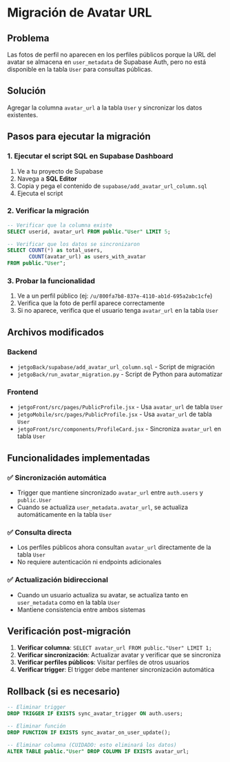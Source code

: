 # Migración de Avatar URL

## Problema
Las fotos de perfil no aparecen en los perfiles públicos porque la URL del avatar se almacena en `user_metadata` de Supabase Auth, pero no está disponible en la tabla `User` para consultas públicas.

## Solución
Agregar la columna `avatar_url` a la tabla `User` y sincronizar los datos existentes.

## Pasos para ejecutar la migración

### 1. Ejecutar el script SQL en Supabase Dashboard

1. Ve a tu proyecto de Supabase
2. Navega a **SQL Editor**
3. Copia y pega el contenido de `supabase/add_avatar_url_column.sql`
4. Ejecuta el script

### 2. Verificar la migración

```sql
-- Verificar que la columna existe
SELECT userid, avatar_url FROM public."User" LIMIT 5;

-- Verificar que los datos se sincronizaron
SELECT COUNT(*) as total_users, 
       COUNT(avatar_url) as users_with_avatar 
FROM public."User";
```

### 3. Probar la funcionalidad

1. Ve a un perfil público (ej: `/u/800fa7b8-837e-4110-ab1d-695a2abc1cfe`)
2. Verifica que la foto de perfil aparece correctamente
3. Si no aparece, verifica que el usuario tenga `avatar_url` en la tabla `User`

## Archivos modificados

### Backend
- `jetgoBack/supabase/add_avatar_url_column.sql` - Script de migración
- `jetgoBack/run_avatar_migration.py` - Script de Python para automatizar

### Frontend
- `jetgoFront/src/pages/PublicProfile.jsx` - Usa `avatar_url` de tabla `User`
- `jetgoMobile/src/pages/PublicProfile.jsx` - Usa `avatar_url` de tabla `User`
- `jetgoFront/src/components/ProfileCard.jsx` - Sincroniza `avatar_url` en tabla `User`

## Funcionalidades implementadas

### ✅ Sincronización automática
- Trigger que mantiene sincronizado `avatar_url` entre `auth.users` y `public.User`
- Cuando se actualiza `user_metadata.avatar_url`, se actualiza automáticamente en la tabla `User`

### ✅ Consulta directa
- Los perfiles públicos ahora consultan `avatar_url` directamente de la tabla `User`
- No requiere autenticación ni endpoints adicionales

### ✅ Actualización bidireccional
- Cuando un usuario actualiza su avatar, se actualiza tanto en `user_metadata` como en la tabla `User`
- Mantiene consistencia entre ambos sistemas

## Verificación post-migración

1. **Verificar columna**: `SELECT avatar_url FROM public."User" LIMIT 1;`
2. **Verificar sincronización**: Actualizar avatar y verificar que se sincroniza
3. **Verificar perfiles públicos**: Visitar perfiles de otros usuarios
4. **Verificar trigger**: El trigger debe mantener sincronización automática

## Rollback (si es necesario)

```sql
-- Eliminar trigger
DROP TRIGGER IF EXISTS sync_avatar_trigger ON auth.users;

-- Eliminar función
DROP FUNCTION IF EXISTS sync_avatar_on_user_update();

-- Eliminar columna (CUIDADO: esto eliminará los datos)
ALTER TABLE public."User" DROP COLUMN IF EXISTS avatar_url;
```

